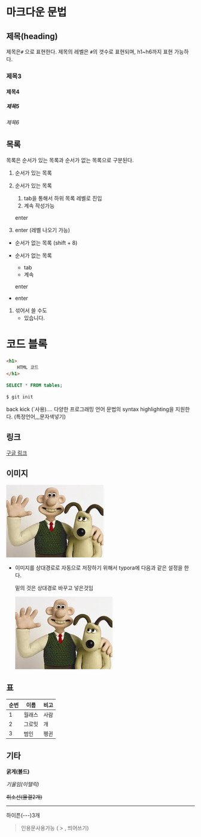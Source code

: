 # 마크다운 문법

## 제목(heading)

제목은`#` 으로 표현한다. 제목의 레벨은 `#`의 갯수로 표현되며, h1~h6까지 표현 가능하다.

### 제목3

#### 제목4

##### 제목5

###### 제목6

## 목록

목록은 순서가 있는 목록과 순서가 없는 목록으로 구분된다.

1. 순서가 있는 목록

2. 순서가 있는 목록

   1. tab을 통해서 하위 목록 레벨로 진입
   2. 계속 작성가능

   enter

3. enter (레벨 나오기 가능)

* 순서가 없는 목록 (shift + 8)

* 순서가 없는 목록

  * tab
  * 계속

  enter

* enter

1. 섞어서 쓸 수도
   * 있습니다.

# 코드 블록

```html
<h1>
    HTML 코드
</h1>
```

```SQL
SELECT * FROM tables;
```

```bash
$ git init
```

back kick (`사용).... 다양한 프로그래밍 언어 문법의 syntax highlighting을 지원한다. (특정언어,,,문자색넣기)

## 링크

[구글 링크](https://google.com)

## 이미지

![wallace](md-images/wallace.jpg)

* 이미지를 상대경로로 자동으로 저장하기 위해서 typora에 다음과 같은 설정을 한다.

  밑의 것은 상대경로 바꾸고 넣은것임

  ![wallace](md-images/wallace-1600309471936.jpg)

## 표

| 순번 | 이름   | 비고 |
| ---- | ------ | ---- |
| 1    | 월래스 | 사람 |
| 2    | 그로밋 | 개   |
| 3    | 범인   | 펭귄 |

## 기타

**굵게(볼드)**

*기울임(이탤릭)*

~~취소선(물결2개)~~

---

하이픈(---)3개

> 인용문사용가능 ( > , 띄어쓰기)



